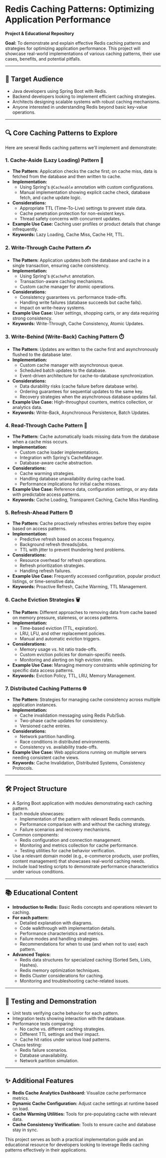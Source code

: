 # Redis Caching Patterns: Optimizing Application Performance

**Project & Educational Repository**

**Goal:** To demonstrate and explain effective Redis caching patterns and strategies for optimizing application performance. This project will showcase real-world implementations of various caching patterns, their use cases, benefits, and potential pitfalls.

---

## 🎯 Target Audience

* Java developers using Spring Boot with Redis.
* Backend developers looking to implement efficient caching strategies.
* Architects designing scalable systems with robust caching mechanisms.
* Anyone interested in understanding Redis beyond basic key-value operations.

---

## 🔍 Core Caching Patterns to Explore

Here are several Redis caching patterns we'll implement and demonstrate:

### 1. Cache-Aside (Lazy Loading) Pattern 🔄

* **The Pattern:** Application checks the cache first; on cache miss, data is fetched from the database and then written to cache.
* **Implementation:**
  * Using Spring's `@Cacheable` annotation with custom configurations.
  * Manual implementation showing explicit cache check, database fetch, and cache update logic.
* **Considerations:**
  * Appropriate TTL (Time-To-Live) settings to prevent stale data.
  * Cache penetration protection for non-existent keys.
  * Thread safety concerns with concurrent updates.
* **Example Use Case:** Caching user profiles or product details that change infrequently.
* **Keywords:** Lazy Loading, Cache Miss, Cache Hit, TTL.

### 2. Write-Through Cache Pattern ✍️

* **The Pattern:** Application updates both the database and cache in a single transaction, ensuring cache consistency.
* **Implementation:**
  * Using Spring's `@CachePut` annotation.
  * Transaction-aware caching mechanisms.
  * Custom cache manager for atomic operations.
* **Considerations:**
  * Consistency guarantees vs. performance trade-offs.
  * Handling write failures (database succeeds but cache fails).
  * Impact on write-heavy systems.
* **Example Use Case:** User settings, shopping carts, or any data requiring strong consistency.
* **Keywords:** Write-Through, Cache Consistency, Atomic Updates.

### 3. Write-Behind (Write-Back) Caching Pattern ⏱️

* **The Pattern:** Updates are written to the cache first and asynchronously flushed to the database later.
* **Implementation:**
  * Custom cache manager with asynchronous queue.
  * Scheduled batch updates to the database.
  * Event-driven architecture for cache-to-database synchronization.
* **Considerations:**
  * Data durability risks (cache failure before database write).
  * Ordering guarantees for sequential updates to the same key.
  * Recovery strategies when the asynchronous database updates fail.
* **Example Use Case:** High-throughput counters, metrics collection, or analytics data.
* **Keywords:** Write-Back, Asynchronous Persistence, Batch Updates.

### 4. Read-Through Cache Pattern 📖

* **The Pattern:** Cache automatically loads missing data from the database when a cache miss occurs.
* **Implementation:**
  * Custom cache loader implementations.
  * Integration with Spring's CacheManager.
  * Database-aware cache abstraction.
* **Considerations:**
  * Cache warming strategies.
  * Handling database unavailability during cache load.
  * Performance implications for initial cache misses.
* **Example Use Case:** Reference data, configuration settings, or any data with predictable access patterns.
* **Keywords:** Cache Loading, Transparent Caching, Cache Miss Handling.

### 5. Refresh-Ahead Pattern ⏰

* **The Pattern:** Cache proactively refreshes entries before they expire based on access patterns.
* **Implementation:**
  * Predictive refresh based on access frequency.
  * Background refresh threads/jobs.
  * TTL with jitter to prevent thundering herd problems.
* **Considerations:**
  * Resource overhead for refresh operations.
  * Refresh prioritization strategies.
  * Handling refresh failures.
* **Example Use Case:** Frequently accessed configuration, popular product listings, or time-sensitive data.
* **Keywords:** Proactive Refresh, Cache Warming, TTL Management.

### 6. Cache Eviction Strategies 🗑️

* **The Pattern:** Different approaches to removing data from cache based on memory pressure, staleness, or access patterns.
* **Implementation:**
  * Time-based eviction (TTL, expiration).
  * LRU, LFU, and other replacement policies.
  * Manual and automatic eviction triggers.
* **Considerations:**
  * Memory usage vs. hit ratio trade-offs.
  * Custom eviction policies for domain-specific needs.
  * Monitoring and alerting on high eviction rates.
* **Example Use Case:** Managing memory constraints while optimizing for specific data access patterns.
* **Keywords:** Eviction Policy, TTL, LRU, Memory Management.

### 7. Distributed Caching Patterns 🌐

* **The Pattern:** Strategies for managing cache consistency across multiple application instances.
* **Implementation:**
  * Cache invalidation messaging using Redis Pub/Sub.
  * Two-phase cache updates for consistency.
  * Versioned cache entries.
* **Considerations:**
  * Network partition handling.
  * Race conditions in distributed environments.
  * Consistency vs. availability trade-offs.
* **Example Use Case:** Web applications running on multiple servers needing consistent cache views.
* **Keywords:** Cache Invalidation, Distributed Systems, Consistency Protocols.

---

## 🛠️ Project Structure

* A Spring Boot application with modules demonstrating each caching pattern.
* Each module showcases:
  * Implementation of the pattern with relevant Redis commands.
  * Performance comparison with and without the caching strategy.
  * Failure scenarios and recovery mechanisms.
* Common components:
  * Redis configuration and connection management.
  * Monitoring and metrics collection for cache performance.
  * Testing utilities for cache behavior verification.
* Use a relevant domain model (e.g., e-commerce products, user profiles, content management) that showcases real-world caching needs.
* Include load testing scripts to demonstrate performance characteristics under various conditions.

---

## 📚 Educational Content

* **Introduction to Redis:** Basic Redis concepts and operations relevant to caching.
* **For each pattern:**
  * Detailed explanation with diagrams.
  * Code walkthrough with implementation details.
  * Performance characteristics and metrics.
  * Failure modes and handling strategies.
  * Recommendations for when to use (and when not to use) each pattern.
* **Advanced Topics:**
  * Redis data structures for specialized caching (Sorted Sets, Lists, Hashes).
  * Redis memory optimization techniques.
  * Redis Cluster considerations for caching.
  * Monitoring and troubleshooting cache-related issues.

---

## 🧪 Testing and Demonstration

* Unit tests verifying cache behavior for each pattern.
* Integration tests showing interaction with the database.
* Performance tests comparing:
  * No cache vs. different caching strategies.
  * Different TTL settings and their impact.
  * Cache hit ratios under various load patterns.
* Chaos testing:
  * Redis failure scenarios.
  * Database unavailability.
  * Network partition simulation.

---

## ✨ Additional Features

* **Redis Cache Analytics Dashboard:** Visualize cache performance metrics.
* **Dynamic Cache Configuration:** Adjust cache settings at runtime based on load.
* **Cache Warming Utilities:** Tools for pre-populating cache with relevant data.
* **Cache Consistency Verification:** Tools to ensure cache and database stay in sync.

This project serves as both a practical implementation guide and an educational resource for developers looking to leverage Redis caching patterns effectively in their applications.